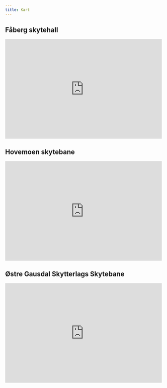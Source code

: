 ```yaml
---
title: Kart
---
```

## Fåberg skytehall
<iframe
  width="100%"
  height="320"
  frameborder="0" style="border:0"
  referrerpolicy="no-referrer-when-downgrade"
  src="https://www.google.com/maps/embed/v1/place?key={{<google_maps_key>}}&language=no&q=Thomas+Jørstads+veg+6,+2625+Fåberg"
  allowfullscreen>
</iframe>

## Hovemoen skytebane
<iframe
  width="100%"
  height="320"
  frameborder="0" style="border:0"
  referrerpolicy="no-referrer-when-downgrade"
  src="https://www.google.com/maps/embed/v1/place?key={{<google_maps_key>}}&q=LPK+-+Pistolbane"
  allowfullscreen>
</iframe>

## Østre Gausdal Skytterlags Skytebane
<iframe
  width="100%"
  height="320"
  frameborder="0" style="border:0"
  referrerpolicy="no-referrer-when-downgrade"
  src="https://www.google.com/maps/embed/v1/place?key={{<google_maps_key>}}&q=Østre+Gausdal+skytterlag+Skytebane"
  allowfullscreen>
</iframe>
